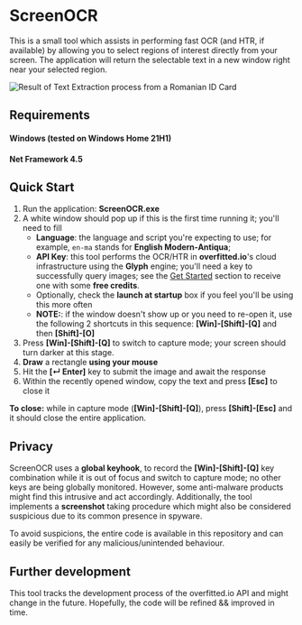 # ScreenOCR
 
This is a small tool which assists in performing fast OCR (and HTR, if available) by allowing you to select regions of interest directly from your screen. The application will return the selectable text in a new window right near your selected region.


![Result of Text Extraction process from a Romanian ID Card](demo-imgs/screenocr-demo.gif)


## Requirements

#### Windows (tested on Windows Home 21H1)
#### Net Framework 4.5

 ## Quick Start

1. Run the application: **ScreenOCR.exe**
2. A white window should pop up if this is the first time running it; you'll need to fill
    - **Language**: the language and script you're expecting to use; for example, `en-ma` stands for **English Modern-Antiqua**;
    - **API Key**: this tool performs the OCR/HTR in **overfitted.io**'s cloud infrastructure using the **Glyph** engine; you'll need a key to successfully query images; see the [Get Started](https://overfitted.io/get-started/) section to receive one with some **free credits**.
    - Optionally, check the **launch at startup** box if you feel you'll be using this more often
    - **NOTE:**: if the window doesn't show up or you need to re-open it, use the following 2 shortcuts in this sequence: **[Win]-[Shift]-[Q]** and then **[Shift]-[O]**
3. Press **[Win]-[Shift]-[Q]** to switch to capture mode; your screen should turn darker at this stage.
4. **Draw** a rectangle **using your mouse**
5. Hit the **[↵ Enter]** key to submit the image and await the response
6. Within the recently opened window, copy the text and press **[Esc]** to close it

**To close:** while in capture mode (**[Win]-[Shift]-[Q]**), press **[Shift]-[Esc]** and it should close the entire application. 

## Privacy
 
ScreenOCR uses a **global keyhook**, to record the **[Win]-[Shift]-[Q]** key combination while it is out of focus and switch to capture mode; no other keys are being globally monitored. However, some anti-malware products might find this intrusive and act accordingly. Additionally, the tool implements a **screenshot** taking procedure which might also be considered suspicious due to its common presence in spyware.

To avoid suspicions, the entire code is available in this repository and can easily be verified for any malicious/unintended behaviour.


## Further development

This tool tracks the development process of the overfitted.io API and might change in the future. Hopefully, the code will be refined && improved in time.



